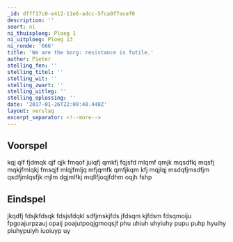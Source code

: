 ```yaml
---
_id: dfff17c0-e412-11e6-adcc-5fca9f7acef0
description: ''
soort: ni
ni_thuisploeg: Ploeg 1
ni_uitploeg: Ploeg 13
ni_ronde: '666'
title: 'We are the borg: resistance is futile.'
author: Pieter
stelling_fen: ''
stelling_titel: ''
stelling_wit: ''
stelling_zwart: ''
stelling_uitleg: ''
stelling_oplossing: ''
date: '2017-01-26T22:00:40.448Z'
layout: verslag
excerpt_separator: <!--more-->
---
```

## Voorspel

kqj qlf fjdmqk qjf qjk fmqof juiqfj qmkfj fqjsfd mlqmf qmjk mqsdfkj mqsfj mqkjfmlqkj fmsqjf mlqjfmljq mfjqmfk qmfjkqm kfj mqjlqj msdqfjmsdfjm qsdfjmlqsfjk mjlm dgjmlfkj mqllfjoqjfdhm oqjh fshp<!--more-->

## Eindspel

jkqdfj fdsjkfdsqk fdsjsfdqkl sdfjmskjfds jfdsqm kjfdsm fdsqmoiju fpgoajurpzauj opaij poajutpoqjgmoqsjf phu uhiuh uhyiuhy pupu puhp hyuihy piuhypuiyh iuoiuyp uy
